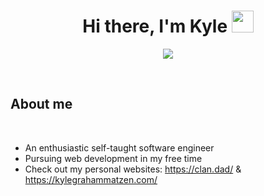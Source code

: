 <h1 align="center"><b>Hi there, I'm Kyle </b><img src="https://media.giphy.com/media/hvRJCLFzcasrR4ia7z/giphy.gif" width="35"></h1>

<p align="center">
  <a href="https://github.com/DenverCoder1/readme-typing-svg"><img src="https://readme-typing-svg.demolab.com/?font=Inter&duration=4500&pause=500&color=38BDF8&background=FFFFFF00&center=true&vCenter=true&width=435&lines=Entrepreneur+;Software+Engineer;Computer+Science+Student"></a>
</p>

<br>


## **About me**

<br>

- An enthusiastic self-taught software engineer
- Pursuing web development in my free time
- Check out my personal websites: https://clan.dad/ & https://kylegrahammatzen.com/

<br><br>
